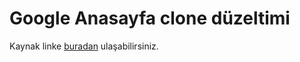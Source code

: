 # Google Anasayfa clone düzeltimi
Kaynak linke [buradan](https://github.com/Kodluyoruz/taskforce/tree/main/css/odev2/google_homepage) ulaşabilirsiniz.